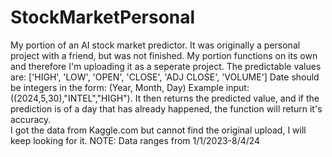 # StockMarketPersonal
My portion of an AI stock market predictor.
It was originally a personal project with a friend, but was not finished.
My portion functions on its own and therefore I'm uploading it as a seperate project. 
The predictable values are: ['HIGH', 'LOW', 'OPEN', 'CLOSE', 'ADJ CLOSE', 'VOLUME']
Date should be integers in the form: (Year, Month, Day)
Example input: ((2024,5,30),"INTEL","HIGH").
It then returns the predicted value, and if the prediction is of a day that has already happened, the function will return it's accuracy.\
I got the data from Kaggle.com but cannot find the original upload, I will keep looking for it.
NOTE: Data ranges from 1/1/2023-8/4/24
